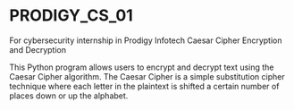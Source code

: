 # PRODIGY_CS_01
For cybersecurity internship in Prodigy Infotech
Caesar Cipher Encryption and Decryption

This Python program allows users to encrypt and decrypt text using the Caesar Cipher algorithm. The Caesar Cipher is a simple substitution cipher technique where each letter in the plaintext is shifted a certain number of places down or up the alphabet.
